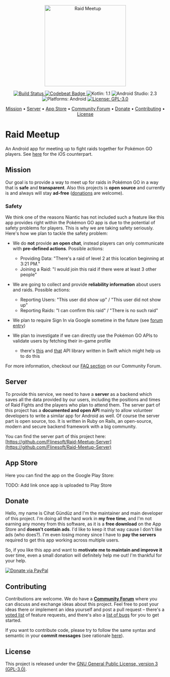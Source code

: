 <p align="center">
  <img src="https://raw.githubusercontent.com/Flinesoft/Raid-Meetup-Android/stable/Logo.png"
      width=256 height=256 alt="Raid Meetup">
</p>

<p align="center">
    <a href="https://www.bitrise.io/app/???">
        <img src="https://www.bitrise.io/app/???.svg?token=???&branch=stable" alt="Build Status">
    </a>
    <a href="https://codebeat.co/projects/github-com-flinesoft-raid-meetup-android">
        <img src="https://codebeat.co/badges/???" alt="Codebeat Badge">
    </a>
    <img src="https://img.shields.io/badge/Kotlin-1.1-FFAC45.svg" alt="Kotlin: 1.1">
    <img src="https://img.shields.io/badge/Android_Studio-2.3-4598FF.svg" alt="Android Studio: 2.3">
    <img src="https://img.shields.io/badge/Platforms-Android-FF69B4.svg" alt="Platforms: Android">
    <a href="https://github.com/Flinesoft/Raid-Meetup-Android/blob/stable/LICENSE.md">
				<img src="https://img.shields.io/badge/License-GPL--3.0-lightgrey.svg" alt="License: GPL-3.0">
    </a>
</p>

<p align="center">
    <a href="#mission">Mission</a>
  • <a href="#server">Server</a>
  • <a href="#app-store">App Store</a>
  • <a href="https://community.flinesoft.com/c/raid-meetup">Community Forum</a>
  • <a href="#donate">Donate</a>
  • <a href="#contributing">Contributing</a>
  • <a href="#license">License</a>
</p>


# Raid Meetup

An Android app for meeting up to fight raids together for Pokémon GO players. See [here](https://github.com/Flinesoft/Raid-Meetup-for-Pokemon-GO) for the iOS counterpart.


## Mission

Our goal is to provide a way to meet up for raids in Pokémon GO in a way that is **safe** and **transparent**. Also this projects is **open source** and currently is and always will stay **ad-free** ([donations](#donate) are welcome).

### Safety

We think one of the reasons Niantic has not included such a feature like this app provides right within the Pokémon GO app is due to the potential of safety problems for players. This is why we are taking safety seriously. Here's how we plan to tackle the safety problem:

- We do **not** provide **an open chat**, instead players can only communicate with **pre-defined actions**. Possible actions:
  - Providing Data: "There's a raid of level 2 at this location beginning at 3:21 PM."
  - Joining a Raid: "I would join this raid if there were at least 3 other people"
- We are going to collect and provide **reliability information** about users and raids. Possible actions:
  - Reporting Users: "This user did show up" / "This user did not show up"
  - Reporting Raids: "I can confirm this raid" / "There is no such raid"

- We plan to require Sign In via Google sometime in the future (see [forum entry](https://community.flinesoft.com/t/require-log-in-via-google-account/40/1))
- We plan to investigate if we can directly use the Pokémon GO APIs to validate users by fetching their in-game profile
  - there's [this](https://github.com/lsapan/pgoapi-swift) and [that](https://github.com/AgentFeeble/pgoapi) API library written in Swift which might help us to do this


For more information, checkout our [FAQ section](https://community.flinesoft.com/c/raid-meetup/questions) on our Community Forum.


## Server

To provide this service, we need to have a **server** as a backend which saves all the data provided by our users, including the positions and times of Raid Fights and the players who plan to attend them. The server part of this project has a **documented and open API** mainly to allow volunteer developers to write a similar app for Android as well. Of course the server part is open source, too. It is written in Ruby on Rails, an open-source, modern and secure backend framework with a big community.

You can find the server part of this project here:
[https://github.com/Flinesoft/Raid-Meetup-Server](https://github.com/Flinesoft/Raid-Meetup-Server)


## App Store

Here you can find the app on the Google Play Store:

TODO: Add link once app is uploaded to Play Store


## Donate

Hello, my name is Cihat Gündüz and I'm the maintainer and main developer of this project. I'm doing all the hard work in **my free time**, and I'm not earning any money from this software, as it is a **free download** on the App Store and **doesn't contain ads**. I'd like to keep it that way cause I don't like ads (who does?). I'm even losing money since I have to **pay the servers** required to get this app working across multiple users.

So, if you like this app and want to **motivate me to maintain and improve it** over time, even a small donation will definitely help me out! I'm thankful for your help.

<a href="https://www.paypal.me/Dschee">
    <img src="https://img.shields.io/badge/Donate-PayPal-green.svg" alt="Donate via PayPal">
</a>


## Contributing

Contributions are welcome. We do have a [**Community Forum**](https://community.flinesoft.com/c/raid-meetup) where you can discuss and exchange ideas about this project. Feel free to post your ideas there or implement an idea yourself and post a pull request – there's a [voted list](https://community.flinesoft.com/c/prayer-app/ideas) of feature requests, and there's also a [list of bugs](https://community.flinesoft.com/c/raid-meetup/bugs) for you to get started.

If you want to contribute code, please try to follow the same syntax and semantic in your **commit messages** (see rationale [here](http://chris.beams.io/posts/git-commit/)).

## License

This project is released under the [GNU General Public License, version 3 (GPL-3.0)](http://opensource.org/licenses/GPL-3.0).
